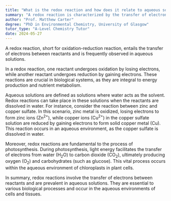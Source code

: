 ```yaml
---
title: "What is the redox reaction and how does it relate to aqueous solutions?"
summary: "A redox reaction is characterized by the transfer of electrons between reactants, commonly occurring in aqueous solutions."
author: "Prof. Matthew Carter"
degree: "PhD in Environmental Chemistry, University of Glasgow"
tutor_type: "A-Level Chemistry Tutor"
date: 2024-05-27
---
```


A redox reaction, short for oxidation-reduction reaction, entails the transfer of electrons between reactants and is frequently observed in aqueous solutions.

In a redox reaction, one reactant undergoes oxidation by losing electrons, while another reactant undergoes reduction by gaining electrons. These reactions are crucial in biological systems, as they are integral to energy production and nutrient metabolism.

Aqueous solutions are defined as solutions where water acts as the solvent. Redox reactions can take place in these solutions when the reactants are dissolved in water. For instance, consider the reaction between zinc and copper sulfate. In this scenario, zinc metal is oxidized, losing electrons to form zinc ions ($\text{Zn}^{2+}$), while copper ions ($\text{Cu}^{2+}$) in the copper sulfate solution are reduced by gaining electrons to form solid copper metal ($\text{Cu}$). This reaction occurs in an aqueous environment, as the copper sulfate is dissolved in water.

Moreover, redox reactions are fundamental to the process of photosynthesis. During photosynthesis, light energy facilitates the transfer of electrons from water ($\text{H}_2\text{O}$) to carbon dioxide ($\text{CO}_2$), ultimately producing oxygen ($\text{O}_2$) and carbohydrates (such as glucose). This vital process occurs within the aqueous environment of chloroplasts in plant cells.

In summary, redox reactions involve the transfer of electrons between reactants and are prevalent in aqueous solutions. They are essential to various biological processes and occur in the aqueous environments of cells and tissues.
    